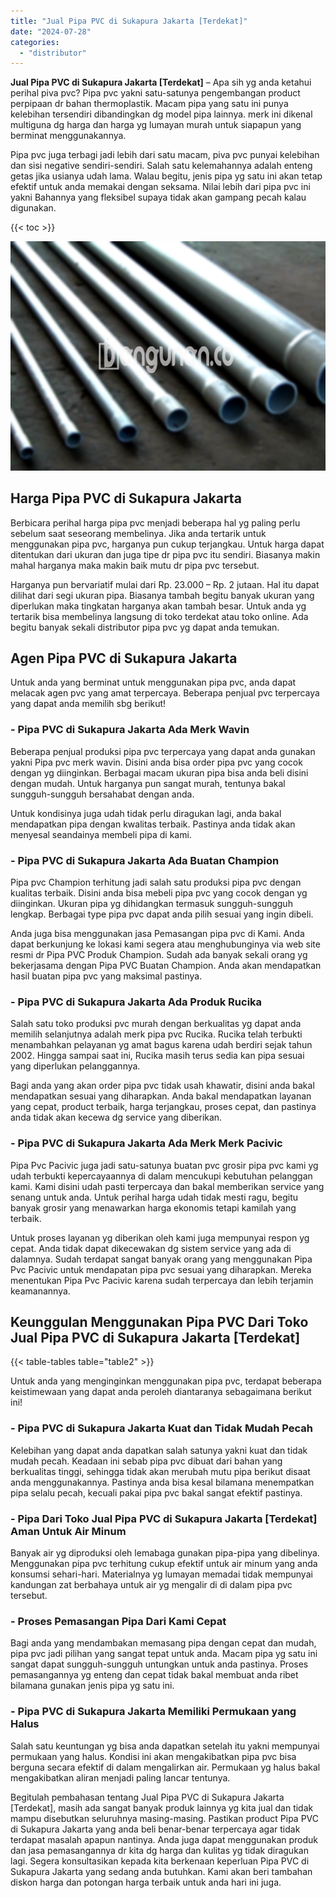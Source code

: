 ```yaml
---
title: "Jual Pipa PVC di Sukapura Jakarta [Terdekat]"
date: "2024-07-28"
categories: 
  - "distributor"
---
```


**Jual Pipa PVC di Sukapura Jakarta \[Terdekat\]** – Apa sih yg anda ketahui perihal piva pvc? Pipa pvc yakni satu-satunya pengembangan product perpipaan dr bahan thermoplastik. Macam pipa yang satu ini punya kelebihan tersendiri dibandingkan dg model pipa lainnya. merk ini dikenal multiguna dg harga dan harga yg lumayan murah untuk siapapun yang berminat menggunakannya.

Pipa pvc juga terbagi jadi lebih dari satu macam, piva pvc punyai kelebihan dan sisi negative sendiri-sendiri. Salah satu kelemahannya adalah enteng getas jika usianya udah lama. Walau begitu, jenis pipa yg satu ini akan tetap efektif untuk anda memakai dengan seksama. Nilai lebih dari pipa pvc ini yakni Bahannya yang fleksibel supaya tidak akan gampang pecah kalau digunakan.

{{< toc >}}

![Jual Pipa PVC di Sukapura Jakarta [Terdekat]](/images/jaul-pipa-pvc-21.png)

## Harga Pipa PVC di Sukapura Jakarta

Berbicara perihal harga pipa pvc menjadi beberapa hal yg paling perlu sebelum saat seseorang membelinya. Jika anda tertarik untuk menggunakan pipa pvc, harganya pun cukup terjangkau. Untuk harga dapat ditentukan dari ukuran dan juga tipe dr pipa pvc itu sendiri. Biasanya makin mahal harganya maka makin baik mutu dr pipa pvc tersebut.

Harganya pun bervariatif mulai dari Rp. 23.000 – Rp. 2 jutaan. Hal itu dapat dilihat dari segi ukuran pipa. Biasanya tambah begitu banyak ukuran yang diperlukan maka tingkatan harganya akan tambah besar. Untuk anda yg tertarik bisa membelinya langsung di toko terdekat atau toko online. Ada begitu banyak sekali distributor pipa pvc yg dapat anda temukan.

## Agen Pipa PVC di Sukapura Jakarta

Untuk anda yang berminat untuk menggunakan pipa pvc, anda dapat melacak agen pvc yang amat terpercaya. Beberapa penjual pvc terpercaya yang dapat anda memilih sbg berikut!

### \- Pipa PVC di Sukapura Jakarta Ada Merk Wavin

Beberapa penjual produksi pipa pvc terpercaya yang dapat anda gunakan yakni Pipa pvc merk wavin. Disini anda bisa order pipa pvc yang cocok dengan yg diinginkan. Berbagai macam ukuran pipa bisa anda beli disini dengan mudah. Untuk harganya pun sangat murah, tentunya bakal sungguh-sungguh bersahabat dengan anda.

Untuk kondisinya juga udah tidak perlu diragukan lagi, anda bakal mendapatkan pipa dengan kwalitas terbaik. Pastinya anda tidak akan menyesal seandainya membeli pipa di kami.

### \- Pipa PVC di Sukapura Jakarta Ada Buatan Champion

Pipa pvc Champion terhitung jadi salah satu produksi pipa pvc dengan kualitas terbaik. Disini anda bisa mebeli pipa pvc yang cocok dengan yg diinginkan. Ukuran pipa yg dihidangkan termasuk sungguh-sungguh lengkap. Berbagai type pipa pvc dapat anda pilih sesuai yang ingin dibeli.

Anda juga bisa menggunakan jasa Pemasangan pipa pvc di Kami. Anda dapat berkunjung ke lokasi kami segera atau menghubunginya via web site resmi dr Pipa PVC Produk Champion. Sudah ada banyak sekali orang yg bekerjasama dengan Pipa PVC Buatan Champion. Anda akan mendapatkan hasil buatan pipa pvc yang maksimal pastinya.

### \- Pipa PVC di Sukapura Jakarta Ada Produk Rucika

Salah satu toko produksi pvc murah dengan berkualitas yg dapat anda memilih selanjutnya adalah merk pipa pvc Rucika. Rucika telah terbukti menambahkan pelayanan yg amat bagus karena udah berdiri sejak tahun 2002. Hingga sampai saat ini, Rucika masih terus sedia kan pipa sesuai yang diperlukan pelanggannya.

Bagi anda yang akan order pipa pvc tidak usah khawatir, disini anda bakal mendapatkan sesuai yang diharapkan. Anda bakal mendapatkan layanan yang cepat, product terbaik, harga terjangkau, proses cepat, dan pastinya anda tidak akan kecewa dg service yang diberikan.

### \- Pipa PVC di Sukapura Jakarta Ada Merk Merk Pacivic

Pipa Pvc Pacivic juga jadi satu-satunya buatan pvc grosir pipa pvc kami yg udah terbukti kepercayaannya di dalam mencukupi kebutuhan pelanggan kami. Kami disini udah pasti terpercaya dan bakal memberikan service yang senang untuk anda. Untuk perihal harga udah tidak mesti ragu, begitu banyak grosir yang menawarkan harga ekonomis tetapi kamilah yang terbaik.

Untuk proses layanan yg diberikan oleh kami juga mempunyai respon yg cepat. Anda tidak dapat dikecewakan dg sistem service yang ada di dalamnya. Sudah terdapat sangat banyak orang yang menggunakan Pipa Pvc Pacivic untuk mendapatan pipa pvc sesuai yang diharapkan. Mereka menentukan Pipa Pvc Pacivic karena sudah terpercaya dan lebih terjamin keamanannya.

## Keunggulan Menggunakan Pipa PVC Dari Toko Jual Pipa PVC di Sukapura Jakarta \[Terdekat\]

{{< table-tables table="table2" >}}

Untuk anda yang menginginkan menggunakan pipa pvc, terdapat beberapa keistimewaan yang dapat anda peroleh diantaranya sebagaimana berikut ini!

### \- Pipa PVC di Sukapura Jakarta Kuat dan Tidak Mudah Pecah

Kelebihan yang dapat anda dapatkan salah satunya yakni kuat dan tidak mudah pecah. Keadaan ini sebab pipa pvc dibuat dari bahan yang berkualitas tinggi, sehingga tidak akan merubah mutu pipa berikut disaat anda menggunakannya. Pastinya anda bisa kesal bilamana menempatkan pipa selalu pecah, kecuali pakai pipa pvc bakal sangat efektif pastinya.

### \- Pipa Dari Toko Jual Pipa PVC di Sukapura Jakarta \[Terdekat\] Aman Untuk Air Minum

Banyak air yg diproduksi oleh lemabaga gunakan pipa-pipa yang dibelinya. Menggunakan pipa pvc terhitung cukup efektif untuk air minum yang anda konsumsi sehari-hari. Materialnya yg lumayan memadai tidak mempunyai kandungan zat berbahaya untuk air yg mengalir di di dalam pipa pvc tersebut.

### \- Proses Pemasangan Pipa Dari Kami Cepat

Bagi anda yang mendambakan memasang pipa dengan cepat dan mudah, pipa pvc jadi pilihan yang sangat tepat untuk anda. Macam pipa yg satu ini sangat dapat sungguh-sungguh untungkan untuk anda pastinya. Proses pemasangannya yg enteng dan cepat tidak bakal membuat anda ribet bilamana gunakan jenis pipa yg satu ini.

### \- Pipa PVC di Sukapura Jakarta Memiliki Permukaan yang Halus

Salah satu keuntungan yg bisa anda dapatkan setelah itu yakni mempunyai permukaan yang halus. Kondisi ini akan mengakibatkan pipa pvc bisa berguna secara efektif di dalam mengalirkan air. Permukaan yg halus bakal mengakibatkan aliran menjadi paling lancar tentunya.

Begitulah pembahasan tentang Jual Pipa PVC di Sukapura Jakarta \[Terdekat\], masih ada sangat banyak produk lainnya yg kita jual dan tidak mampu disebutkan seluruhnya masing-masing. Pastikan product Pipa PVC di Sukapura Jakarta yang anda beli benar-benar terpercaya agar tidak terdapat masalah apapun nantinya. Anda juga dapat menggunakan produk dan jasa pemasangannya dr kita dg harga dan kulitas yg tidak diragukan lagi. Segera konsultasikan kepada kita berkenaan keperluan Pipa PVC di Sukapura Jakarta yang sedang anda butuhkan. Kami akan beri tambahan diskon harga dan potongan harga terbaik untuk anda hari ini juga.
